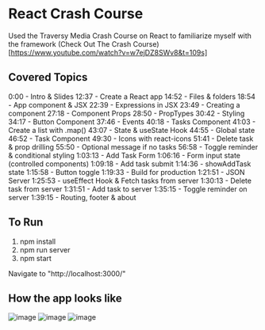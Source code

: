 # React Crash Course

Used the Traversy Media Crash Course on React to familiarize myself with the framework (Check Out The Crash Course)[https://www.youtube.com/watch?v=w7ejDZ8SWv8&t=109s]

## Covered Topics
0:00 - Intro & Slides
12:37 - Create a React app
14:52 - Files & folders
18:54 - App component & JSX
22:39 - Expressions in JSX
23:49 - Creating a component
27:18 - Component Props
28:50 - PropTypes
30:42 - Styling
34:17 - Button Component
37:46 - Events
40:18 - Tasks Component
41:03 - Create a list with .map()
43:07 - State & useState Hook
44:55 - Global state
46:52 - Task Component
49:30 - Icons with react-icons
51:41 - Delete task & prop drilling
55:50 - Optional message if no tasks
56:58 - Toggle reminder & conditional styling
1:03:13 - Add Task Form
1:06:16 - Form input state (controlled components)
1:09:18 - Add task submit
1:14:36 - showAddTask state
1:15:58 - Button toggle
1:19:33 - Build for production
1:21:51 - JSON Server
1:25:53 - useEffect Hook & Fetch tasks from server
1:30:13 - Delete task from server
1:31:51 - Add task to server
1:35:15 - Toggle reminder on server
1:39:15 - Routing, footer & about

## To Run

1. npm install
2. npm run server
3. npm start 

Navigate to "http://localhost:3000/"

## How the app looks like

![image](https://user-images.githubusercontent.com/45242072/118365553-1f9bf080-b595-11eb-8cf9-05adcc4270a9.png)
![image](https://user-images.githubusercontent.com/45242072/118365555-262a6800-b595-11eb-953e-4b20b2c788e9.png)
![image](https://user-images.githubusercontent.com/45242072/118365567-34788400-b595-11eb-9b62-8957f3e5f175.png)

